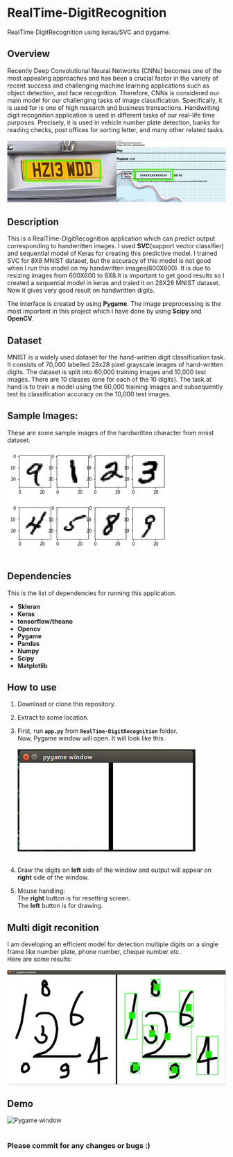 # RealTime-DigitRecognition
RealTime DigitRecognition using keras/SVC and pygame.

## Overview
Recently Deep Convolutional Neural Networks (CNNs) becomes one of the most appealing approaches and has been a crucial factor in the variety of recent success and challenging machine learning applications such as object detection, and face recognition. Therefore, CNNs is considered our main model for our challenging tasks of image classification. Specifically, it is used for is one of high research and business transactions. Handwriting digit recognition application is used in different tasks of our real-life time purposes. Precisely, it is used in vehicle number plate detection, banks for reading checks, post offices for sorting letter, and many other related tasks.<br><br>
	![sample images](assets/out.png "applications ")
	
## Description
This is a RealTime-DigitRecognition application which can predict output corresponding to handwritten images. I used **SVC**(support vector classifier) and sequential model of Keras for creating this predictive model. I trained SVC for 8X8 MNIST dataset, but the accuracy of this model is not good when I run this model on my handwritten images(600X600). It is due to resizing images from 600X600 to 8X8.It is important to get good results so I created a sequential model in keras and traied it on 28X28 MNIST dataset. Now it gives very good result on handwritten digits. <br>  

The interface is created by using **Pygame**. The image preprocessing is the most important in this project which I have done by using **Scipy** and **OpenCV**.

## Dataset
MNIST is a widely used dataset for the hand-written digit classification task. It consists of 70,000 labelled 28x28 pixel grayscale images of hand-written digits. The dataset is split into 60,000 training images and 10,000 test images. There are 10 classes (one for each of the 10 digits). The task at hand is to train a model using the 60,000 training images and subsequently test its classification accuracy on the 10,000 test images.<br>

## Sample Images:
These are some sample images of the handwritten character from mnist dataset. <br><br>
	![sample images](assets/sample_images.png "images in mnist dataset")<br><br>

## Dependencies
This is the list of dependencies for running this application.
 * **Skleran**
 * **Keras**
 * **tensorflow/theano**
 * **Opencv**
 * **Pygame**
 * **Pandas**
 * **Numpy**
 * **Scipy**
 * **Matplotlib**
 
  
## How to use
1. Download or clone this repository.
2. Extract to some location.
3. First, run **```app.py```** from **```RealTime-DigitRecognition```** folder.<br>
    Now, Pygame window will open. It will look like this.<br><br>
   	![Pygame window](assets/pygame_window.png "Pygame window" )<br><br>

4. Draw the digits on **left** side of the window and output will appear on **right** side of the window. 
5. Mouse handling:<br>
    The **right** button is for resetting screen.<br>
    The **left** button is for drawing.

## Multi digit reconition
I am developing an efficient model for detection multiple digits on a single frame like number plate, phone number, cheque number etc. <br>
Here are some results:<br><br>
![Pygame window](assets/digits.png "multi digits" )

## Demo
![Pygame window](assets/demo.gif "Demo gif" )<br><br>




### Please commit for any changes or bugs :)

